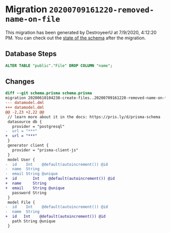 # Migration `20200709161220-removed-name-on-file`

This migration has been generated by DestroyeerU at 7/9/2020, 4:12:20 PM.
You can check out the [state of the schema](./schema.prisma) after the migration.

## Database Steps

```sql
ALTER TABLE "public"."File" DROP COLUMN "name";
```

## Changes

```diff
diff --git schema.prisma schema.prisma
migration 20200610104238-create-files..20200709161220-removed-name-on-file
--- datamodel.dml
+++ datamodel.dml
@@ -2,23 +2,22 @@
 // learn more about it in the docs: https://pris.ly/d/prisma-schema
 datasource db {
   provider = "postgresql"
-  url = "***"
+  url = "***"
 }
 generator client {
   provider = "prisma-client-js"
 }
 model User {
-  id    Int    @default(autoincrement()) @id
-  name  String
-  email String @unique
+  id       Int    @default(autoincrement()) @id
+  name     String
+  email    String @unique
   password String
 }
 model File {
-  id    Int    @default(autoincrement()) @id
-  name  String
+  id   Int    @default(autoincrement()) @id
   path String @unique
 }
```


